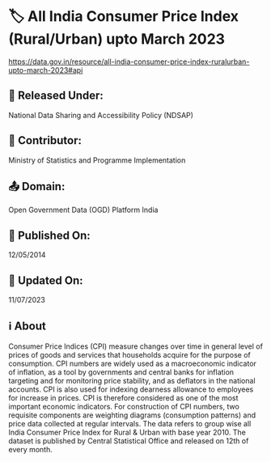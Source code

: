 # 🏷️ All India Consumer Price Index (Rural/Urban) upto March 2023 
https://data.gov.in/resource/all-india-consumer-price-index-ruralurban-upto-march-2023#api

## 📄 Released Under:
National Data Sharing and Accessibility Policy (NDSAP)

## 🏢 Contributor:
Ministry of Statistics and Programme Implementation

## 📤 Domain:
Open Government Data (OGD) Platform India

## 📆 Published On:
12/05/2014

## 📅 Updated On:
11/07/2023

## ℹ️ About
Consumer Price Indices (CPI) measure changes over time in general level of prices of goods and services that households acquire for the purpose of consumption. CPI numbers are widely used as a macroeconomic indicator of inflation, as a tool by governments and central banks for inflation targeting and for monitoring price stability, and as deflators in the national accounts. CPI is also used for indexing dearness allowance to employees for increase in prices. CPI is therefore considered as one of the most important economic indicators. For construction of CPI numbers, two requisite components are weighting diagrams (consumption patterns) and price data collected at regular intervals. The data refers to group wise all India Consumer Price Index for Rural & Urban with base year 2010. The dataset is published by Central Statistical Office and released on 12th of every month.
